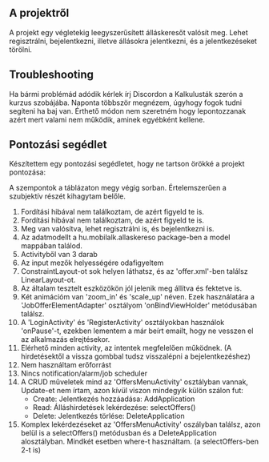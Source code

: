 ## A projektről

A projekt egy végletekig leegyszerűsített álláskeresőt valósít meg. Lehet regisztrálni, bejelentkezni, illetve állásokra jelentkezni, és a jelentkezéseket törölni.

## Troubleshooting

Ha bármi problémád adódik kérlek írj Discordon a Kalkulusták szerón a kurzus szobájába.
Naponta többször megnézem, úgyhogy fogok tudni segíteni ha baj van. Érthető módon nem szeretném hogy lepontozzanak azért mert valami nem működik, aminek egyébként kellene.

## Pontozási segédlet

Készítettem egy pontozási segédletet, hogy ne tartson örökké a projekt pontozása:  

A szempontok a táblázaton megy végig sorban. Értelemszerűen a szubjektív részét kihagytam belőle.

1. Fordítási hibával nem találkoztam, de azért figyeld te is.
2. Fordítási hibával nem találkoztam, de azért figyeld te is.
3. Meg van valósítva, lehet regisztrálni is, és bejelentkezni is.
4. Az adatmodellt a hu.mobilalk.allaskereso package-ben a model mappában találod.
5. Activityből van 3 darab
6. Az input mezők helyességére odafigyeltem
7. ConstraintLayout-ot sok helyen láthatsz, és az 'offer.xml'-ben találsz LinearLayout-ot.
8. Az általam tesztelt eszközökön jól jelenik meg állítva és fektetve is.
9. Két animációm van 'zoom_in' és 'scale_up' néven. Ezek használatára a 'JobOfferElementAdapter' osztályom 'onBindViewHolder' metódusában találsz.
10. A 'LoginActivity' és 'RegisterActivity' osztályokban használok 'onPause'-t, ezekben lementem a már beírt emailt, hogy ne vesszen el az alkalmazás elrejtésekor.
11. Elérhető minden activity, az intentek megfelelően működnek. (A hirdetésektől a vissza gombbal tudsz visszalépni a bejelentkezéshez)
12. Nem használtam erőforrást
13. Nincs notification/alarm/job scheduler
14. A CRUD műveletek mind az 'OffersMenuActivity' osztályban vannak, Update-et nem írtam, azon kívül viszon mindegyik külön szálon fut:
    - Create: Jelentkezés hozzáadása: AddApplication
    - Read: Álláshirdetések lekérdezése: selectOffers()
    - Delete: Jelentkezés törlése: DeleteApplication
15. Komplex lekérdezéseket az 'OffersMenuActivity' oszályban találsz, azon belül is a selectOffers() metódusban és a DeleteApplication alosztályban. Mindkét esetben where-t használtam. (a selectOffers-ben 2-t is)
